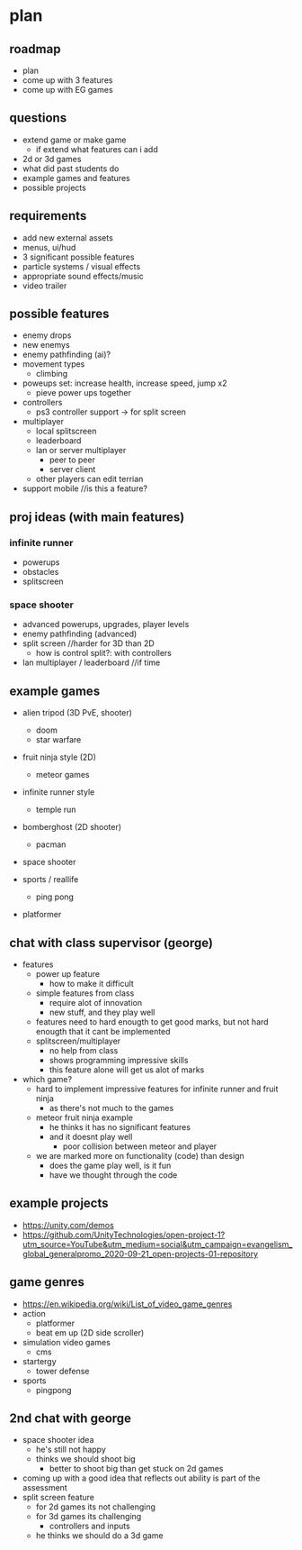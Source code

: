 # plan

## roadmap
- plan
- come up with 3 features
- come up with EG games

## questions
- extend game or make game
  - if extend what features can i add
- 2d or 3d games
- what did past students do
- example games and features
- possible projects

## requirements
- add new external assets
- menus, ui/hud
- 3 significant possible features
- particle systems / visual effects
- appropriate sound effects/music
- video trailer

## possible features
- enemy drops
- new enemys
- enemy pathfinding (ai)?
- movement types
  - climbing
- poweups set: increase health, increase speed, jump x2
  - pieve power ups together
- controllers
  - ps3 controller support -> for split screen
- multiplayer
  - local splitscreen
  - leaderboard
  - lan or server multiplayer
    - peer to peer
    - server client
  - other players can edit terrian
- support mobile //is this a feature?

## proj ideas (with main features)
### infinite runner
- powerups
- obstacles
- splitscreen
### space shooter
- advanced powerups, upgrades, player levels
- enemy pathfinding (advanced)
- split screen //harder for 3D than 2D
  - how is control split?: with controllers
- lan multiplayer / leaderboard //if time

## example games
- alien tripod (3D PvE, shooter)
  - doom
  - star warfare
- fruit ninja style (2D)
  - meteor games
- infinite runner style
  - temple run
- bomberghost (2D shooter)
  - pacman
- space shooter
- sports / reallife
  - ping pong

- platformer

## chat with class supervisor (george)
- features
  - power up feature
    - how to make it difficult
  - simple features from class
    - require alot of innovation
    - new stuff, and they play well
  - features need to hard enougth to get good marks, but not hard enougth that it cant be implemented
  - splitscreen/multiplayer
    - no help from class
    - shows programming impressive skills
    - this feature alone will get us alot of marks
- which game?
  - hard to implement impressive features for infinite runner and fruit ninja
    - as there's not much to the games
  - meteor fruit ninja example
    - he thinks it has no significant features
    - and it doesnt play well
      - poor collision between meteor and player
  - we are marked more on functionality (code) than design
    - does the game play well, is it fun
    - have we thought through the code

## example projects
- https://unity.com/demos
- https://github.com/UnityTechnologies/open-project-1?utm_source=YouTube&utm_medium=social&utm_campaign=evangelism_global_generalpromo_2020-09-21_open-projects-01-repository

## game genres
- https://en.wikipedia.org/wiki/List_of_video_game_genres
- action
  - platformer
  - beat em up (2D side scroller)
- simulation video games
  - cms
- startergy
  - tower defense
- sports
  - pingpong

## 2nd chat with george
- space shooter idea
  - he's still not happy
  - thinks we should shoot big
    - better to shoot big than get stuck on 2d games
- coming up with a good idea that reflects out ability is part of the assessment
- split screen feature
  - for 2d games its not challenging
  - for 3d games its challenging
    - controllers and inputs
  - he thinks we should do a 3d game
